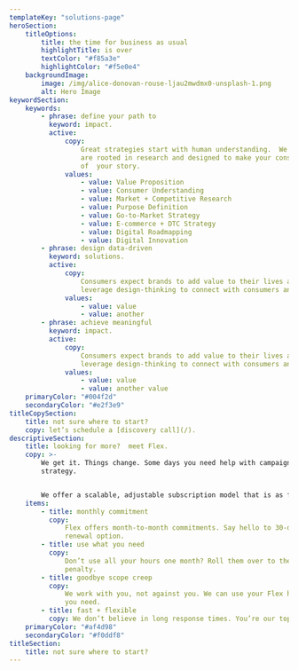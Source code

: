 ```yaml
---
templateKey: "solutions-page"
heroSection:
    titleOptions:
        title: the time for business as usual
        highlightTitle: is over
        textColor: "#f85a3e"
        highlightColor: "#f5e0e4"
    backgroundImage:
        image: /img/alice-donovan-rouse-ljau2mwdmx0-unsplash-1.png
        alt: Hero Image
keywordSection:
    keywords:
        - phrase: define your path to
          keyword: impact.
          active:
              copy:
                  Great strategies start with human understanding.  We build strategies that
                  are rooted in research and designed to make your consumer the hero
                  of  your story.
              values:
                  - value: Value Proposition
                  - value: Consumer Understanding
                  - value: Market + Competitive Research
                  - value: Purpose Definition
                  - value: Go-to-Market Strategy
                  - value: E-commerce + DTC Strategy
                  - value: Digital Roadmapping
                  - value: Digital Innovation
        - phrase: design data-driven
          keyword: solutions.
          active:
              copy:
                  Consumers expect brands to add value to their lives and the world. We
                  leverage design-thinking to connect with consumers and drive results.
              values:
                  - value: value
                  - value: another
        - phrase: achieve meaningful
          keyword: impact.
          active:
              copy:
                  Consumers expect brands to add value to their lives and the world. We
                  leverage design-thinking to connect with consumers and drive results.
              values:
                  - value: value
                  - value: another value
    primaryColor: "#004f2d"
    secondaryColor: "#e2f3e9"
titleCopySection:
    title: not sure where to start?
    copy: let’s schedule a [discovery call](/).
descriptiveSection:
    title: looking for more?  meet Flex.
    copy: >-
        We get it. Things change. Some days you need help with campaigns, others its
        strategy.


        We offer a scalable, adjustable subscription model that is as flexible as you need it to be. Our month-to-month solution delivers value when, where and how you need it.
    items:
        - title: monthly commitment
          copy:
              Flex offers month-to-month commitments. Say hello to 30-day plans with a
              renewal option.
        - title: use what you need
          copy:
              Don’t use all your hours one month? Roll them over to the next with no
              penalty.
        - title: goodbye scope creep
          copy:
              We work with you, not against you. We can use your Flex hours for anything
              you need.
        - title: fast + flexible
          copy: We don’t believe in long response times. You’re our top priority, always.
    primaryColor: "#af4d98"
    secondaryColor: "#f0ddf8"
titleSection:
    title: not sure where to start?
---
```

